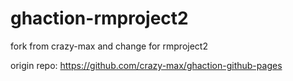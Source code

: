 # ghaction-rmproject2

fork from crazy-max and change for rmproject2

origin repo: https://github.com/crazy-max/ghaction-github-pages
